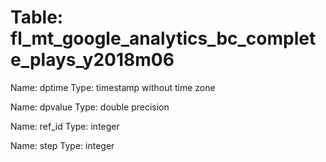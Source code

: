 Table: fl_mt_google_analytics_bc_complete_plays_y2018m06
========================================================

Name: dptime
Type: timestamp without time zone

Name: dpvalue
Type: double precision

Name: ref_id
Type: integer

Name: step
Type: integer

